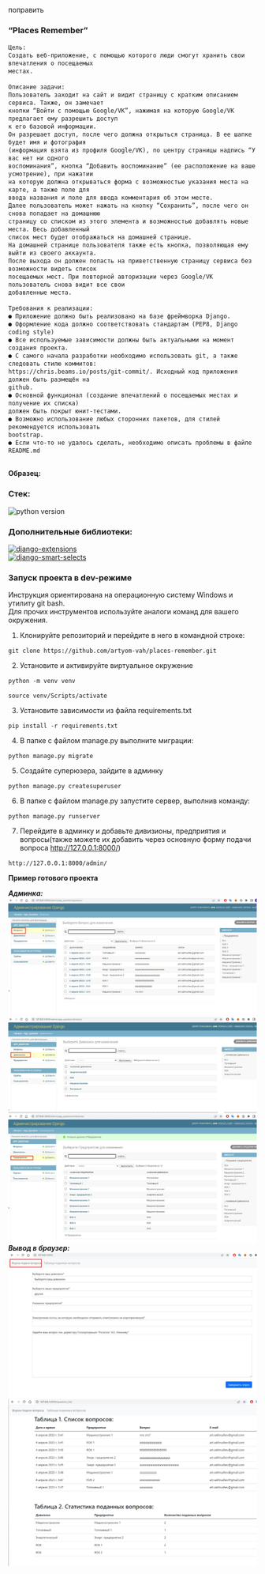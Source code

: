 поправить
### **“Places Remember”**
```
Цель:
Создать веб-приложение, с помощью которого люди смогут хранить свои впечатления о посещаемых
местах.

Описание задачи:
Пользователь заходит на сайт и видит страницу с кратким описанием сервиса. Также, он замечает
кнопки “Войти с помощью Google/VK”, нажимая на которую Google/VK предлагает ему разрешить доступ
к его базовой информации.
Он разрешает доступ, после чего должна открыться страница. В ее шапке будет имя и фотография
(информация взята из профиля Google/VK), по центру страницы надпись “У вас нет ни одного
воспоминания”, кнопка “Добавить воспоминание” (ее расположение на ваше усмотрение), при нажатии
на которую должна открываться форма с возможностью указания места на карте, а также поле для
ввода названия и поле для ввода комментария об этом месте.
Далее пользователь может нажать на кнопку “Сохранить”, после чего он снова попадает на домашнюю
страницу со списком из этого элемента и возможностью добавлять новые места. Весь добавленный
список мест будет отображаться на домашней странице.
На домашней странице пользователя также есть кнопка, позволяющая ему выйти из своего аккаунта.
После выхода он должен попасть на приветственную страницу сервиса без возможности видеть список
посещаемых мест. При повторной авторизации через Google/VK пользователь снова видит все свои
добавленные места.

Требования к реализации:
● Приложение должно быть реализовано на базе фреймворка Django.
● Оформление кода должно соответствовать стандартам (PEP8, Django coding style)
● Все используемые зависимости должны быть актуальными на момент создания проекта.
● С самого начала разработки необходимо использовать git, а также следовать стилю коммитов:
https://chris.beams.io/posts/git-commit/. Исходный код приложения должен быть размещён на
github.
● Основной функционал (создание впечатлений о посещаемых местах и получение их списка)
должен быть покрыт юнит-тестами.
● Возможно использование любых сторонних пакетов, для стилей рекомендуется использовать
bootstrap.
● Если что-то не удалось сделать, необходимо описать проблемы в файле README.md


```
**Образец:**




### **Стек:**
![python version](https://img.shields.io/badge/Python-3.10-green)


### **Дополнительные библиотеки:**
[![django-extensions](https://img.shields.io/badge/django--extensions-3.2.1-purple)](https://github.com/django-extensions/django-extensions)  
[![django-smart-selects](https://img.shields.io/badge/django--smart--selects-1.6.0-yellow)](https://github.com/jazzband/django-smart-selects)


### **Запуск проекта в dev-режиме**
Инструкция ориентирована на операционную систему Windows и утилиту git bash.<br/>
Для прочих инструментов используйте аналоги команд для вашего окружения.

1. Клонируйте репозиторий и перейдите в него в командной строке:

```
git clone https://github.com/artyom-vah/places-remember.git
```

2. Установите и активируйте виртуальное окружение
```
python -m venv venv
``` 
```
source venv/Scripts/activate
```

3. Установите зависимости из файла requirements.txt
```
pip install -r requirements.txt
```

4. В папке с файлом manage.py выполните миграции:
```
python manage.py migrate
```

5. Создайте суперюзера, зайдите в админку
```
python manage.py createsuperuser
```

6. В папке с файлом manage.py запустите сервер, выполнив команду:
```
python manage.py runserver
```

7. Перейдите в админку и добавьте дивизионы, предприятия и вопросы(также можете их добавить через основную форму подачи вопроса http://127.0.0.1:8000/)
```
http://127.0.0.1:8000/admin/
```

**Пример готового проекта**

***Админка:***
![Admin_1](https://github.com/artyom-vah/director-s-day/blob/main/screens/admin_1.jpg)
![Admin_2](https://github.com/artyom-vah/director-s-day/blob/main/screens/admin_2.jpg)
![Admin_3](https://github.com/artyom-vah/director-s-day/blob/main/screens/admin_3.jpg)
***Вывод в браузер:***
![brows_1](https://github.com/artyom-vah/director-s-day/blob/main/screens/brows_1.jpg)
![brows_2](https://github.com/artyom-vah/director-s-day/blob/main/screens/brows_2.jpg)



